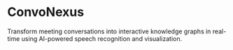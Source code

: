 # ConvoNexus
Transform meeting conversations into interactive knowledge graphs in real-time using AI-powered speech recognition and visualization.
